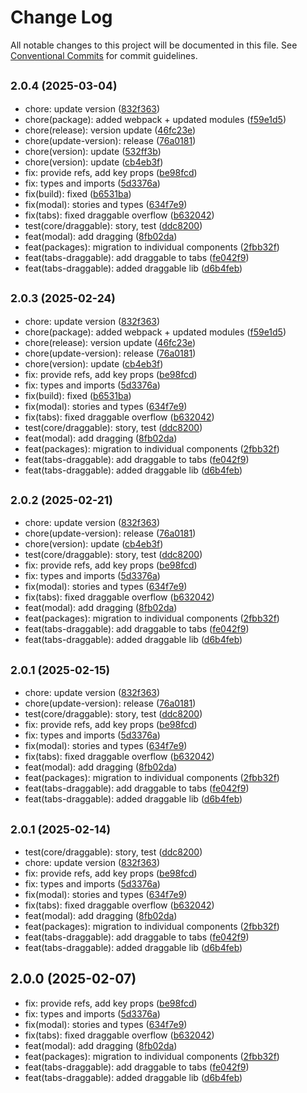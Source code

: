 # Change Log

All notable changes to this project will be documented in this file.
See [Conventional Commits](https://conventionalcommits.org) for commit guidelines.

## <small>2.0.4 (2025-03-04)</small>

* chore: update version ([832f363](https://gitlab.optimacros.com/fe/ui-kit/commit/832f363))
* chore(package): added webpack + updated modules ([f59e1d5](https://gitlab.optimacros.com/fe/ui-kit/commit/f59e1d5))
* chore(release): version update ([46fc23e](https://gitlab.optimacros.com/fe/ui-kit/commit/46fc23e))
* chore(update-version): release ([76a0181](https://gitlab.optimacros.com/fe/ui-kit/commit/76a0181))
* chore(version): update ([532ff3b](https://gitlab.optimacros.com/fe/ui-kit/commit/532ff3b))
* chore(version): update ([cb4eb3f](https://gitlab.optimacros.com/fe/ui-kit/commit/cb4eb3f))
* fix: provide refs, add key props ([be98fcd](https://gitlab.optimacros.com/fe/ui-kit/commit/be98fcd))
* fix: types and imports ([5d3376a](https://gitlab.optimacros.com/fe/ui-kit/commit/5d3376a))
* fix(build): fixed ([b6531ba](https://gitlab.optimacros.com/fe/ui-kit/commit/b6531ba))
* fix(modal): stories and types ([634f7e9](https://gitlab.optimacros.com/fe/ui-kit/commit/634f7e9))
* fix(tabs): fixed draggable overflow ([b632042](https://gitlab.optimacros.com/fe/ui-kit/commit/b632042))
* test(core/draggable): story, test ([ddc8200](https://gitlab.optimacros.com/fe/ui-kit/commit/ddc8200))
* feat(modal): add dragging ([8fb02da](https://gitlab.optimacros.com/fe/ui-kit/commit/8fb02da))
* feat(packages): migration to individual components ([2fbb32f](https://gitlab.optimacros.com/fe/ui-kit/commit/2fbb32f))
* feat(tabs-draggable): add draggable to tabs ([fe042f9](https://gitlab.optimacros.com/fe/ui-kit/commit/fe042f9))
* feat(tabs-draggable): added draggable lib ([d6b4feb](https://gitlab.optimacros.com/fe/ui-kit/commit/d6b4feb))





## <small>2.0.3 (2025-02-24)</small>

* chore: update version ([832f363](https://gitlab.optimacros.com/fe/ui-kit/commit/832f363))
* chore(package): added webpack + updated modules ([f59e1d5](https://gitlab.optimacros.com/fe/ui-kit/commit/f59e1d5))
* chore(release): version update ([46fc23e](https://gitlab.optimacros.com/fe/ui-kit/commit/46fc23e))
* chore(update-version): release ([76a0181](https://gitlab.optimacros.com/fe/ui-kit/commit/76a0181))
* chore(version): update ([cb4eb3f](https://gitlab.optimacros.com/fe/ui-kit/commit/cb4eb3f))
* fix: provide refs, add key props ([be98fcd](https://gitlab.optimacros.com/fe/ui-kit/commit/be98fcd))
* fix: types and imports ([5d3376a](https://gitlab.optimacros.com/fe/ui-kit/commit/5d3376a))
* fix(build): fixed ([b6531ba](https://gitlab.optimacros.com/fe/ui-kit/commit/b6531ba))
* fix(modal): stories and types ([634f7e9](https://gitlab.optimacros.com/fe/ui-kit/commit/634f7e9))
* fix(tabs): fixed draggable overflow ([b632042](https://gitlab.optimacros.com/fe/ui-kit/commit/b632042))
* test(core/draggable): story, test ([ddc8200](https://gitlab.optimacros.com/fe/ui-kit/commit/ddc8200))
* feat(modal): add dragging ([8fb02da](https://gitlab.optimacros.com/fe/ui-kit/commit/8fb02da))
* feat(packages): migration to individual components ([2fbb32f](https://gitlab.optimacros.com/fe/ui-kit/commit/2fbb32f))
* feat(tabs-draggable): add draggable to tabs ([fe042f9](https://gitlab.optimacros.com/fe/ui-kit/commit/fe042f9))
* feat(tabs-draggable): added draggable lib ([d6b4feb](https://gitlab.optimacros.com/fe/ui-kit/commit/d6b4feb))





## <small>2.0.2 (2025-02-21)</small>

* chore: update version ([832f363](https://gitlab.optimacros.com/fe/ui-kit/commit/832f363))
* chore(update-version): release ([76a0181](https://gitlab.optimacros.com/fe/ui-kit/commit/76a0181))
* chore(version): update ([cb4eb3f](https://gitlab.optimacros.com/fe/ui-kit/commit/cb4eb3f))
* test(core/draggable): story, test ([ddc8200](https://gitlab.optimacros.com/fe/ui-kit/commit/ddc8200))
* fix: provide refs, add key props ([be98fcd](https://gitlab.optimacros.com/fe/ui-kit/commit/be98fcd))
* fix: types and imports ([5d3376a](https://gitlab.optimacros.com/fe/ui-kit/commit/5d3376a))
* fix(modal): stories and types ([634f7e9](https://gitlab.optimacros.com/fe/ui-kit/commit/634f7e9))
* fix(tabs): fixed draggable overflow ([b632042](https://gitlab.optimacros.com/fe/ui-kit/commit/b632042))
* feat(modal): add dragging ([8fb02da](https://gitlab.optimacros.com/fe/ui-kit/commit/8fb02da))
* feat(packages): migration to individual components ([2fbb32f](https://gitlab.optimacros.com/fe/ui-kit/commit/2fbb32f))
* feat(tabs-draggable): add draggable to tabs ([fe042f9](https://gitlab.optimacros.com/fe/ui-kit/commit/fe042f9))
* feat(tabs-draggable): added draggable lib ([d6b4feb](https://gitlab.optimacros.com/fe/ui-kit/commit/d6b4feb))





## <small>2.0.1 (2025-02-15)</small>

* chore: update version ([832f363](https://gitlab.optimacros.com/fe/ui-kit/commit/832f363))
* chore(update-version): release ([76a0181](https://gitlab.optimacros.com/fe/ui-kit/commit/76a0181))
* test(core/draggable): story, test ([ddc8200](https://gitlab.optimacros.com/fe/ui-kit/commit/ddc8200))
* fix: provide refs, add key props ([be98fcd](https://gitlab.optimacros.com/fe/ui-kit/commit/be98fcd))
* fix: types and imports ([5d3376a](https://gitlab.optimacros.com/fe/ui-kit/commit/5d3376a))
* fix(modal): stories and types ([634f7e9](https://gitlab.optimacros.com/fe/ui-kit/commit/634f7e9))
* fix(tabs): fixed draggable overflow ([b632042](https://gitlab.optimacros.com/fe/ui-kit/commit/b632042))
* feat(modal): add dragging ([8fb02da](https://gitlab.optimacros.com/fe/ui-kit/commit/8fb02da))
* feat(packages): migration to individual components ([2fbb32f](https://gitlab.optimacros.com/fe/ui-kit/commit/2fbb32f))
* feat(tabs-draggable): add draggable to tabs ([fe042f9](https://gitlab.optimacros.com/fe/ui-kit/commit/fe042f9))
* feat(tabs-draggable): added draggable lib ([d6b4feb](https://gitlab.optimacros.com/fe/ui-kit/commit/d6b4feb))





## <small>2.0.1 (2025-02-14)</small>

* test(core/draggable): story, test ([ddc8200](https://gitlab.optimacros.com/fe/ui-kit/commit/ddc8200))
* chore: update version ([832f363](https://gitlab.optimacros.com/fe/ui-kit/commit/832f363))
* fix: provide refs, add key props ([be98fcd](https://gitlab.optimacros.com/fe/ui-kit/commit/be98fcd))
* fix: types and imports ([5d3376a](https://gitlab.optimacros.com/fe/ui-kit/commit/5d3376a))
* fix(modal): stories and types ([634f7e9](https://gitlab.optimacros.com/fe/ui-kit/commit/634f7e9))
* fix(tabs): fixed draggable overflow ([b632042](https://gitlab.optimacros.com/fe/ui-kit/commit/b632042))
* feat(modal): add dragging ([8fb02da](https://gitlab.optimacros.com/fe/ui-kit/commit/8fb02da))
* feat(packages): migration to individual components ([2fbb32f](https://gitlab.optimacros.com/fe/ui-kit/commit/2fbb32f))
* feat(tabs-draggable): add draggable to tabs ([fe042f9](https://gitlab.optimacros.com/fe/ui-kit/commit/fe042f9))
* feat(tabs-draggable): added draggable lib ([d6b4feb](https://gitlab.optimacros.com/fe/ui-kit/commit/d6b4feb))





## 2.0.0 (2025-02-07)

* fix: provide refs, add key props ([be98fcd](https://gitlab.optimacros.com/fe/ui-kit/commit/be98fcd))
* fix: types and imports ([5d3376a](https://gitlab.optimacros.com/fe/ui-kit/commit/5d3376a))
* fix(modal): stories and types ([634f7e9](https://gitlab.optimacros.com/fe/ui-kit/commit/634f7e9))
* fix(tabs): fixed draggable overflow ([b632042](https://gitlab.optimacros.com/fe/ui-kit/commit/b632042))
* feat(modal): add dragging ([8fb02da](https://gitlab.optimacros.com/fe/ui-kit/commit/8fb02da))
* feat(packages): migration to individual components ([2fbb32f](https://gitlab.optimacros.com/fe/ui-kit/commit/2fbb32f))
* feat(tabs-draggable): add draggable to tabs ([fe042f9](https://gitlab.optimacros.com/fe/ui-kit/commit/fe042f9))
* feat(tabs-draggable): added draggable lib ([d6b4feb](https://gitlab.optimacros.com/fe/ui-kit/commit/d6b4feb))
